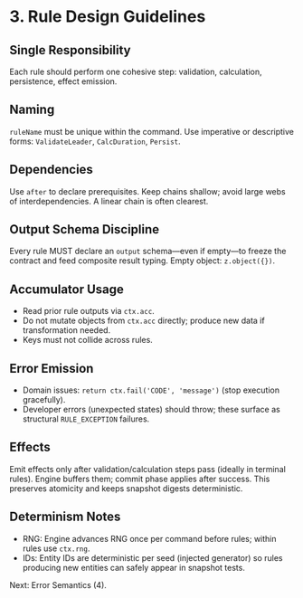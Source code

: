 # 3. Rule Design Guidelines

## Single Responsibility
Each rule should perform one cohesive step: validation, calculation, persistence, effect emission.

## Naming
`ruleName` must be unique within the command. Use imperative or descriptive forms: `ValidateLeader`, `CalcDuration`, `Persist`.

## Dependencies
Use `after` to declare prerequisites. Keep chains shallow; avoid large webs of interdependencies. A linear chain is often clearest.

## Output Schema Discipline
Every rule MUST declare an `output` schema—even if empty—to freeze the contract and feed composite result typing. Empty object: `z.object({})`.

## Accumulator Usage
- Read prior rule outputs via `ctx.acc`.
- Do not mutate objects from `ctx.acc` directly; produce new data if transformation needed.
- Keys must not collide across rules.

## Error Emission
- Domain issues: `return ctx.fail('CODE', 'message')` (stop execution gracefully).
- Developer errors (unexpected states) should throw; these surface as structural `RULE_EXCEPTION` failures.

## Effects
Emit effects only after validation/calculation steps pass (ideally in terminal rules). Engine buffers them; commit phase applies after success. This preserves atomicity and keeps snapshot digests deterministic.

## Determinism Notes
- RNG: Engine advances RNG once per command before rules; within rules use `ctx.rng`.
- IDs: Entity IDs are deterministic per seed (injected generator) so rules producing new entities can safely appear in snapshot tests.

Next: Error Semantics (4).
